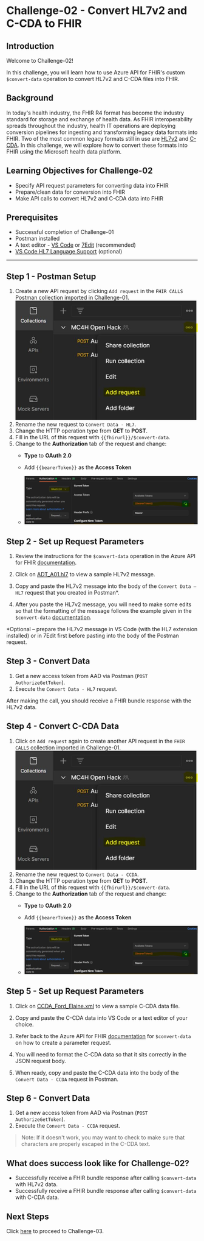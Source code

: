 # Challenge-02 - Convert HL7v2 and C-CDA to FHIR

## Introduction

Welcome to Challenge-02!

In this challenge, you will learn how to use Azure API for FHIR's custom `$convert-data` operation to convert HL7v2 and C-CDA files into FHIR.

## Background

In today's health industry, the FHIR R4 format has become the industry standard for storage and exchange of health data. As FHIR interoperability spreads throughout the industry, health IT operations are deploying conversion pipelines for ingesting and transforming legacy data formats into FHIR. Two of the most common legacy formats still in use are [HL7v2](https://www.hl7.org/implement/standards/product_brief.cfm?product_id=185) and [C-CDA](https://www.healthit.gov/topic/standards-technology/consolidated-cda-overview). In this challenge, we will explore how to convert these formats into FHIR using the Microsoft health data platform.

## Learning Objectives for Challenge-02

+ Specify API request parameters for converting data into FHIR
+ Prepare/clean data for conversion into FHIR
+ Make API calls to convert HL7v2 and C-CDA data into FHIR

## Prerequisites

+ Successful completion of Challenge-01
+ Postman installed
+ A text editor - [VS Code](https://code.visualstudio.com/) or [7Edit](http://7edit.com/home/) (recommended)
+ [VS Code HL7 Language Support](https://marketplace.visualstudio.com/items?itemName=pbrooks.hl7) (optional)

---

## Step 1 - Postman Setup

1. Create a new API request by clicking `Add request` in the `FHIR CALLS` Postman collection imported in Challenge-01.
![New Postman Request Image](./media/add_request.jpg)
2. Rename the new request to `Convert Data - HL7`.
3. Change the HTTP operation type from **GET** to **POST**.
4. Fill in the URL of this request with `{{fhirurl}}/$convert-data`.
5. Change to the **Authorization** tab of the request and change:
    + **Type** to **OAuth 2.0**
    + Add `{{bearerToken}}` as the **Access Token**

    + ![Request Authorization Tab](./media/request-auth.jpg)

## Step 2 - Set up Request Parameters

1.	Review the instructions for the ```$convert-data``` operation in the Azure API for FHIR [documentation](https://docs.microsoft.com/en-us/azure/healthcare-apis/azure-api-for-fhir/convert-data). 

2. 	Click on [ADT_A01.hl7](./samples/ADT_A01.hl7) to view a sample HL7v2 message. 

3.	Copy and paste the HL7v2 message into the body of the `Convert Data – HL7` request that you created in Postman*.

4.	After you paste the HL7v2 message, you will need to make some edits so that the formatting of the message follows the example given in the `$convert-data` [documentation](https://docs.microsoft.com/en-us/azure/healthcare-apis/azure-api-for-fhir/convert-data).

*Optional – prepare the HL7v2 message in VS Code (with the HL7 extension installed) or in 7Edit first before pasting into the body of the Postman request.

## Step 3 - Convert Data

1. Get a new access token from AAD via Postman (`POST AuthorizeGetToken`).
2. Execute the `Convert Data - HL7` request.

After making the call, you should receive a FHIR bundle response with the HL7v2 data. 

## Step 4 - Convert C-CDA Data

1. Click on `Add request` again to create another API request in the `FHIR CALLS` collection imported in Challenge-01.
![New Postman Request Image](./media/add_request.jpg)
2. Rename the new request to `Convert Data - CCDA`.
3. Change the HTTP operation type from **GET** to **POST**.
4. Fill in the URL of this request with `{{fhirurl}}/$convert-data`.
5. Change to the **Authorization** tab of the request and change:
    + **Type** to **OAuth 2.0**
    + Add `{{bearerToken}}` as the **Access Token**

    + ![Request Authorization Tab](./media/request-auth.jpg)

## Step 5 - Set up Request Parameters

1. Click on [CCDA_Ford_Elaine.xml](./samples/CCDA_Ford_Elaine.xml) to view a sample C-CDA data file.

2. Copy and paste the C-CDA data into VS Code or a text editor of your choice. 

3. Refer back to the Azure API for FHIR [documentation](https://docs.microsoft.com/en-us/azure/healthcare-apis/azure-api-for-fhir/convert-data) for ```$convert-data``` on how to create a parameter request.

4. You will need to format the C-CDA data so that it sits correctly in the JSON request body.

5. When ready, copy and paste the C-CDA data into the body of the `Convert Data - CCDA` request in Postman.

## Step 6 - Convert Data

1. Get a new access token from AAD via Postman (`POST AuthorizeGetToken`).
2. Execute the `Convert Data - CCDA` request.

> Note: If it doesn't work, you may want to check to make sure that characters are properly escaped in the C-CDA text.

## What does success look like for Challenge-02?

+ Successfully receive a FHIR bundle response after calling ```$convert-data``` with HL7v2 data.
+ Successfully receive a FHIR bundle response after calling ```$convert-data``` with C-CDA data.

## Next Steps

Click [here](<../Challenge-03 - Ingest to FHIR/Readme.md>) to proceed to Challenge-03.

